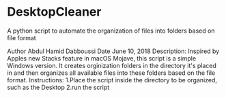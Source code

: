 # DesktopCleaner
A python script to automate the organization of files into folders based on file format

Author Abdul Hamid Dabboussi
Date June 10, 2018
Description: Inspired by Apples new Stacks feature in macOS Mojave, this 
				  script is a simple Windows version. It creates orginization 
				  folders in the directory it's placed in and then organizes all
				  available files into these folders based on the file format.
Instructions:
	1.Place the script inside the directory to be organized, such as the Desktop
	2.run the script
